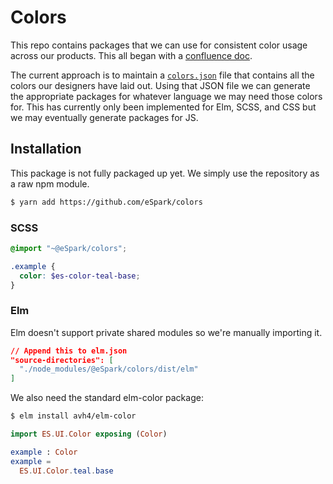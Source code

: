 # Colors
This repo contains packages that we can use for consistent color usage across
our products. This all began with a [confluence doc][1].

The current approach is to maintain a [`colors.json`][2] file that contains all
the colors our designers have laid out. Using that JSON file we can generate
the appropriate packages for whatever language we may need those colors for.
This has currently only been implemented for Elm, SCSS, and CSS but we may eventually
generate packages for JS.

## Installation

This package is not fully packaged up yet. We simply use the repository as a raw npm module.

```bash
$ yarn add https://github.com/eSpark/colors
```

### SCSS
```scss
@import "~@eSpark/colors";

.example {
  color: $es-color-teal-base;
}
```

### Elm
Elm doesn't support private shared modules so we're manually importing it.

```json
// Append this to elm.json
"source-directories": [
  "./node_modules/@eSpark/colors/dist/elm"
]
```

We also need the standard elm-color package:

```bash
$ elm install avh4/elm-color
```

```elm
import ES.UI.Color exposing (Color)

example : Color
example =
  ES.UI.Color.teal.base
```


[1]: https://esparklearning.atlassian.net/wiki/spaces/V5PD/pages/74448915?atlOrigin=eyJpIjoiMjdhZWI0MjM3ODg3NGEyYjk5NzU3ZmJkMGJhYTdlMGMiLCJwIjoiYyJ9
[2]: colors.json
